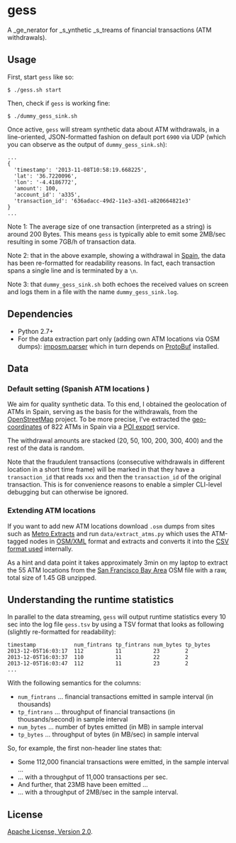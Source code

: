 # gess

A _ge_nerator for _s_ynthetic _s_treams of financial transactions (ATM withdrawals).

## Usage

First, start `gess` like so:

    $ ./gess.sh start 
  
Then, check if `gess` is working fine:

    $ ./dummy_gess_sink.sh

Once active, `gess` will stream synthetic data about ATM withdrawals, 
in a line-oriented, JSON-formatted fashion on default port `6900` via UDP 
(which you can observe as the output of `dummy_gess_sink.sh`):

    ...
    {
      'timestamp': '2013-11-08T10:58:19.668225', 
      'lat': '36.7220096',
      'lon': '-4.4186772',
      'amount': 100, 
      'account_id': 'a335', 
      'transaction_id': '636adacc-49d2-11e3-a3d1-a820664821e3'
    }
    ...

Note 1: The average size of one transaction (interpreted as a string) 
is around 200 Bytes. This means `gess` is typically able to emit some 2MB/sec 
resulting in some 7GB/h of transaction data. 

Note 2: that in the above example,
showing a withdrawal in [Spain](https://maps.google.com/maps?q=36.7220096+-4.4186772&hl=en&sll=37.0625,-95.677068&sspn=43.037246,79.013672&t=m&z=16&iwloc=A),
the data has been re-formatted for readability reasons. In fact, each 
transaction spans a single line and is terminated by a `\n`.

Note 3: that `dummy_gess_sink.sh` both echoes the received values on screen
and logs them in a file with the name  `dummy_gess_sink.log`.

## Dependencies

* Python 2.7+
* For the data extraction part only (adding own ATM locations via OSM dumps): [imposm.parser](https://pypi.python.org/pypi/imposm.parser) which in turn depends on [ProtoBuf](https://code.google.com/p/protobuf/) installed.

## Data

### Default setting (Spanish ATM locations  )

We aim for quality synthetic data. To this end, I obtained the geolocation
of ATMs in Spain, serving as the basis for the withdrawals, from the 
[OpenStreetMap](http://openstreetmap.org) project. To be more precise, I've
extracted the [geo-coordinates](data/osm-atm-garmin.csv) of 822 ATMs in Spain via
a [POI export](http://poi-osm.tucristal.es/) service.

The withdrawal amounts are stacked (20, 50, 100, 200, 300, 400) and the rest
of the data is random. 

Note that the fraudulent transactions (consecutive withdrawals in different
location in a short time frame) will be marked in that they have a 
`transaction_id` that reads `xxx` and then the `transaction_id` of the original
transaction. This is for convenience reasons to enable a simpler 
CLI-level debugging but can otherwise be ignored.

### Extending ATM locations

If you want to add new ATM locations download `.osm` dumps from sites such as 
[Metro Extracts](http://metro.teczno.com/) and run 
`data/extract_atms.py` which uses the ATM-tagged nodes in 
[OSM/XML](http://wiki.openstreetmap.org/wiki/OSM_XML) format and extracts and 
converts it into the [CSV format used](data/osm-atm-garmin.csv) internally.

As a hint and data point it takes approximately 3min on my laptop to extract 
the 55 ATM locations from the [San Francisco Bay Area](http://osm-extracted-metros.s3.amazonaws.com/sf-bay-area.osm.bz2)
OSM file with a raw, total size of 1.45 GB unzipped.

## Understanding the runtime statistics

In parallel to the data streaming, `gess` will output runtime statistics every
10 sec into the log file `gess.tsv` by using a TSV format that looks as 
following (slightly re-formatted for readability):

    timestamp            num_fintrans tp_fintrans num_bytes tp_bytes
    2013-12-05T16:03:17  112          11          23        2
    2013-12-05T16:03:37  110          11          22        2
    2013-12-05T16:03:47  112          11          23        2
    ...

With the following semantics for the columns:

*  `num_fintrans` … financial transactions emitted in sample interval (in thousands)
*  `tp_fintrans` … throughput of financial transactions (in thousands/second) in sample interval
*  `num_bytes` … number of bytes emitted (in MB) in sample interval
*  `tp_bytes` … throughput of bytes (in MB/sec) in sample interval

So, for example, the first non-header line states that:

* Some 112,000 financial transactions were emitted, in the sample interval ...
* ... with a throughput of 11,000 transactions per sec.
* And further, that 23MB have been emitted ... 
* ... with a throughput of 2MB/sec in the sample interval.

## License
[Apache License, Version 2.0](http://www.apache.org/licenses/LICENSE-2.0.html).